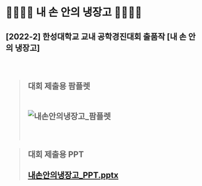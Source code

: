 # 🍑🍇🍌🥑  내 손 안의 냉장고 🍓🍎🍊🍒


<h2>[2022-2] 한성대학교 교내 공학경진대회 출품작 [내 손 안의 냉장고]   
<br><br><br>

> 대회 제출용 팜플렛
<br><br><br>
![내손안의냉장고_팜플렛](https://user-images.githubusercontent.com/103445254/230718460-9e474d62-56ac-4364-9887-9fece1911b85.png)
<br><br><br>

> 대회 제출용 PPT 
<br><br>
[내손안의냉장고_PPT.pptx](https://github.com/zzawang/Refrigerator-inMyHand/files/11183104/_PPT.pptx)
